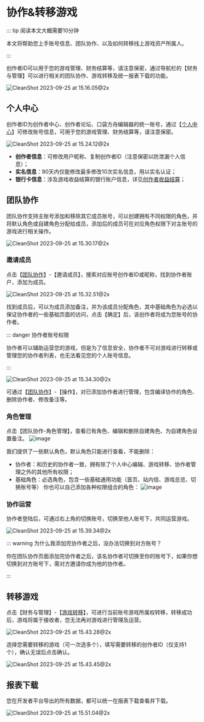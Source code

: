 # 协作&转移游戏

::: tip 阅读本文大概需要10分钟

本文将帮助您上手账号信息、团队协作、以及如何转移线上游戏资产所属人。

::: 

创作者ID可以用于您的游戏管理、财务结算等，请注意保密，通过导航栏的【财务与管理】可以进行相关的团队协作、游戏转移及统一报表下载的功能。

![CleanShot 2023-09-25 at 15.16.05@2x](https://qn-cdn.233leyuan.com/athena/online/f5e9200fb4fb405cbcec04ada2ee8cf8_387423915.webp)

## 个人中心

创作者ID为创作者中心、创作者论坛、口袋方舟编辑器的统一账号，通过【[个人中心](https://portal.ark.online/#/admin/person-center)】可修改账号信息，可用于您的游戏管理、财务结算等，请注意保密。

![CleanShot 2023-09-25 at 15.24.12@2x](https://qn-cdn.233leyuan.com/athena/online/2d92688748e943b69f061a5f88431d73_387424888.webp)

- **创作者信息**：可修改用户昵称、复制创作者ID（注意保密以防泄漏个人信息）；
- **实名信息**：90天内仅能修改最多修改10次实名信息，用以实名认证；
- **银行卡信息**：涉及游戏收益结算的银行账户信息，详见[创作者收益结算](https://docs.ark.online/CreatorPortal/Monetization.html)；

## 团队协作

团队协作支持主账号添加和移除其它成员账号，可以创建拥有不同权限的角色，并将默认角色或自建角色分配给成员，添加后的成员可在对应角色权限下对主账号的游戏进行相关操作。

![CleanShot 2023-09-25 at 15.30.17@2x](https://qn-cdn.233leyuan.com/athena/online/5140615da0a140cba7627501d5927dab_387429912.webp)

### 邀请成员

点击【[团队协作](https://portal.ark.online/#/admin/child-account)】-【邀请成员】，搜索对应账号创作者ID或昵称，找到协作者账户，添加为成员。

![CleanShot 2023-09-25 at 15.32.51@2x](https://qn-cdn.233leyuan.com/athena/online/e6c61c56794d48fd8cbee66f2ebf8179_387431673.webp)

找到成员后，可以为成员添加备注，并为该成员分配角色，其中基础角色为必选以保证协作者的一些基础页面的访问，点击【确定】后，该创作者将成为您账号的协作者。

::: danger 协作者账号权限

协作者可以辅助运营您的游戏，但是为了信息安全，协作者不可对游戏进行转移或管理您的协作者列表，也无法看见您的个人账号信息。

:::

![CleanShot 2023-09-25 at 15.34.30@2x](https://qn-cdn.233leyuan.com/athena/online/f25cb940fd1947468cb3030535ecc936_387433719.webp)

可通过【[团队协作](https://portal.ark.online/#/admin/child-account)】-【操作】，对已添加协作者进行管理，包含编译协作的角色、删除协作者、修改备注等。

### 角色管理
点击【团队协作-角色管理】，查看已有角色、编辑和删除自建角色、为自建角色设置备注。
![image](https://qn-cdn.233leyuan.com/athena/online/1c50a4c8d9ac48adbd262165f3fd2f55_387437052.webp)

我们提供了一些默认角色，默认角色只能进行查看，不能删除：
* 协作者：和历史的协作者一致，拥有除了个人中心编辑、游戏转移、协作者管理之外的其他所有权限；
* 基础角色：必选角色，包含一些基础通用功能（首页、站内信、游戏总览、切换账号等）
你也可以自己添加各种权限组合的角色：
![image](https://qn-cdn.233leyuan.com/athena/online/381ea38df7c7473db57fa3c54455eed1_387446875.webp)

### 协作运营

协作者登陆后，可通过右上角的切换账号，切换至他人账号下，共同运营游戏。

![CleanShot 2023-09-25 at 15.39.34@2x](https://qn-cdn.233leyuan.com/athena/online/ddba1b1f7b4142578484bde2597d09e5_387448228.webp)

::: warning 为什么我添加完协作者之后，没办法切换到对方账号？

你在团队协作页面添加完协作者之后，该名协作者可切换至你的账号下，如果你想切换到对方账号下，需对方邀请你成为他的协作者。

:::

## 转移游戏

点击【财务与管理】-【[游戏转移](https://portal.ark.online/#/admin/game-transfer-list)】，可进行当前账号游戏所属权转移，转移成功后，游戏将属于接收者，您无法再对游戏进行管理及运营。

![CleanShot 2023-09-25 at 15.43.28@2x](https://arkimg.ark.online/CleanShot%202023-09-25%20at%2015.43.28@2x.webp)

选择您需要转移的游戏（可一次选多个），填写需要转移的创作者ID（仅支持1个），确认无误后点击确认。

![CleanShot 2023-09-25 at 15.43.45@2x](https://arkimg.ark.online/CleanShot%202023-09-25%20at%2015.43.45@2x.webp)

## 报表下载

您在开发者平台导出的所有数据，都可以统一在报表下载查看并下载。

![CleanShot 2023-09-25 at 15.51.04@2x](https://arkimg.ark.online/CleanShot%202023-09-25%20at%2015.51.04@2x.webp)

